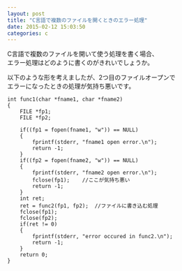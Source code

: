 ```yaml
---
layout: post
title: "C言語で複数のファイルを開くときのエラー処理"
date: 2015-02-12 15:03:50
categories: c
---
```

<p>C言語で複数のファイルを開いて使う処理を書く場合、<br>
エラー処理はどのように書くのがきれいでしょうか。</p>

<p>以下のような形を考えましたが、2つ目のファイルオープンで<br>
エラーになったときの処理が気持ち悪いです。</p>

<pre><code>int func1(char *fname1, char *fname2)
{
    FILE *fp1;
    FILE *fp2;

    if((fp1 = fopen(fname1, "w")) == NULL)
    {
        fprintf(stderr, "fname1 open error.\n");
        return -1;
    }
    if((fp2 = fopen(fname2, "w")) == NULL)
    {
        fprintf(stderr, "fname2 open error.\n");
        fclose(fp1);    //ここが気持ち悪い
        return -1;
    }
    int ret;
    ret = func2(fp1, fp2);  //ファイルに書き込む処理
    fclose(fp1);
    fclose(fp2);
    if(ret != 0)
    {
        fprintf(stderr, "error occured in func2.\n");
        return -1;
    }
    return 0;
}
</code></pre>
